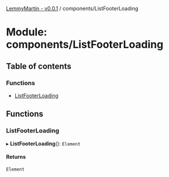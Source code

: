 [LemmyMartin - v0.0.1](../README.md) / components/ListFooterLoading

# Module: components/ListFooterLoading

## Table of contents

### Functions

- [ListFooterLoading](components_ListFooterLoading.md#listfooterloading)

## Functions

### ListFooterLoading

▸ **ListFooterLoading**(): `Element`

#### Returns

`Element`
